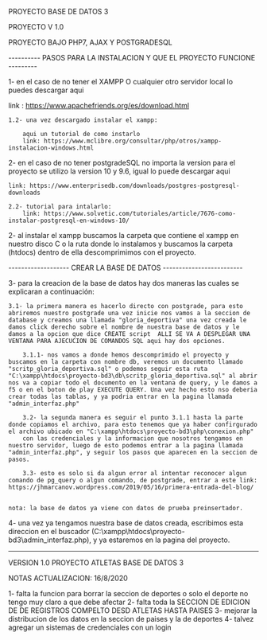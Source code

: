 PROYECTO BASE DE DATOS 3 

PROYECTO V 1.0

PROYECTO BAJO PHP7, AJAX Y POSTGRADESQL  

---------- PASOS PARA LA INSTALACION Y QUE EL PROYECTO FUNCIONE ---------

1- en el caso de no tener el XAMPP O cualquier otro servidor local lo puedes descargar aqui 

link : https://www.apachefriends.org/es/download.html

    1.2- una vez descargado instalar el xampp:

        aqui un tutorial de como instarlo 
        link: https://www.mclibre.org/consultar/php/otros/xampp-instalacion-windows.html

2- en el caso de no tener postgradeSQL no importa la version para el proyecto se utilizo la version 10 y 9.6, igual lo puede descargar aqui

    link: https://www.enterprisedb.com/downloads/postgres-postgresql-downloads

    2.2- tutorial para intalarlo:    
        link: https://www.solvetic.com/tutoriales/article/7676-como-instalar-postgresql-en-windows-10/


2- al instalar el xampp buscamos la carpeta que contiene el xampp en nuestro disco C o la ruta donde lo instalamos y buscamos la carpeta (htdocs) dentro de ella  descomprimimos con el proyecto.



------------------- CREAR LA BASE DE DATOS -------------------------

3- para la creacion de la base de datos hay dos maneras las cuales se explicaran a continuación:

    3.1- la primera manera es hacerlo directo con postgrade, para esto abriremos nuestro postgrade una vez inicie nos vamos a la seccion de database y creamos una llamada "gloria_deportiva" una vez creada le damos click derecho sobre el nombre de nuestra base de datos y le damos a la opcion que dice CREATE script  ALLI SE VA A DESPLEGAR UNA VENTANA PARA AJECUCION DE COMANDOS SQL aqui hay dos opciones.

        3.1.1- nos vamos a donde hemos descomprimido el proyecto y buscamos en la carpeta con nombre db, veremos un documento llamado "scritp_gloria_deportiva.sql" o podemos seguir esta ruta "C:\xampp\htdocs\proyecto-bd3\db\scritp_gloria_deportiva.sql" al abrir nos va a copiar todo el documento en la ventana de query, y le damos a f5 o en el boton de play EXECUTE QUERY. Una vez hecho esto nso deberia crear todas las tablas, y ya podria entrar en la pagina llamada "admin_interfaz.php"

        3.2- la segunda manera es seguir el punto 3.1.1 hasta la parte donde copiamos el archivo, para esto tenemos que ya haber confirgurado el archivo ubicado en "C:\xampp\htdocs\proyecto-bd3\php\conexion.php"
        con las credenciales y la informacion que nosotros tengamos en nuestro servidor, luego de esto podemos entrar a la pagina llamada "admin_interfaz.php", y seguir los pasos que aparecen en la seccion de pasos.

        3.3- esto es solo si da algun error al intentar reconocer algun comando de pg_query o algun comando, de postgrade, entrar a este link: https://jhmarcanov.wordpress.com/2019/05/16/primera-entrada-del-blog/
         

    nota: la base de datos ya viene con datos de prueba preinsertador.

4- una vez ya tengamos nuestra base de datos creada, escribimos esta direccion en el buscador (C:\xampp\htdocs\proyecto-bd3\admin_interfaz.php), y ya estaremos en la pagina del proyecto.





------------------------------------------------------------
VERSION 1.0 PROYECTO ATLETAS BASE DE DATOS 3

NOTAS ACTUALIZACION: 16/8/2020

1- falta la funcion para borrar la seccion de deportes o solo el deporte no tengo muy claro a que debe afectar 
2- falta toda la SECCION DE EDICION DE DE REGISTROS COMPELTO DESD ATLETAS HASTA PAISES
3- mejorar la distribucion de los datos en la seccion de paises y la de deportes 
4- talvez agregar un sistemas de credenciales con un login 

